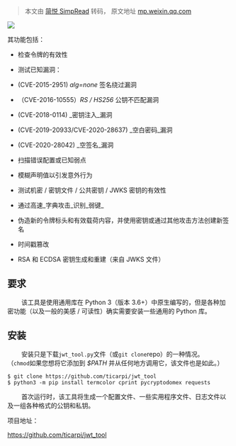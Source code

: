 > 本文由 [简悦 SimpRead](http://ksria.com/simpread/) 转码， 原文地址 [mp.weixin.qq.com](https://mp.weixin.qq.com/s/s_0-3-NZtjdpM-kFgsu6Rg)

![](https://mmbiz.qpic.cn/mmbiz_png/aPmkR80bcV01JVJusudJOQA9ic4SKUs1FnZDlxHnrWKYibqKYaTOoNKiaPoA783baTaiaibxAhldBL0ySVzWRgPXzDg/640?wx_fmt=png)

其功能包括：

*   检查令牌的有效性
    
*   测试已知漏洞：
    

*   (CVE-2015-2951) _alg=none_ 签名绕过漏洞
    
*   （CVE-2016-10555）_RS / HS256_ 公钥不匹配漏洞
    
*   (CVE-2018-0114) _密钥注入_漏洞
    
*   (CVE-2019-20933/CVE-2020-28637) _空白密码_漏洞
    
*   (CVE-2020-28042) _空签名_漏洞
    

*   扫描错误配置或已知弱点
    
*   模糊声明值以引发意外行为
    
*   测试机密 / 密钥文件 / 公共密钥 / JWKS 密钥的有效性
    
*   通过高速_字典攻击_识别_弱键_
    
*   伪造新的令牌标头和有效载荷内容，并使用密钥或通过其他攻击方法创建新签名
    
*   时间戳篡改
    
*   RSA 和 ECDSA 密钥生成和重建（来自 JWKS 文件）
    

要求
--

        该工具是使用通用库在 Python 3（版本 3.6+）中原生编写的，但是各种加密功能（以及一般的美感 / 可读性）确实需要安装一些通用的 Python 库。

安装
--

        安装只是下载`jwt_tool.py`文件（或`git clone`repo）的一种情况。  
（`chmod`如果您想将它添加到 _$PATH_ 并从任何地方调用它，该文件也是如此。）

```
$ git clone https://github.com/ticarpi/jwt_tool
$ python3 -m pip install termcolor cprint pycryptodomex requests
```

        首次运行时，该工具将生成一个配置文件、一些实用程序文件、日志文件以及一组各种格式的公钥和私钥。

项目地址：

https://github.com/ticarpi/jwt_tool